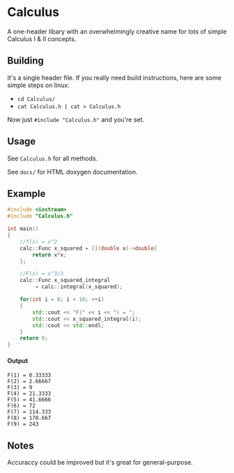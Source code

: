 # Calculus
A one-header libary with an overwhelmingly creative name for lots of simple Calculus I & II concepts.

## Building
It's a single header file. If you really need build instructions, here are some simple steps on linux:

* `cd Calculus/`
* `cat Calculus.h | cat > Calculus.h`

Now just `#include "Calculus.h"` and you're set.

## Usage
See `Calculus.h` for all methods. 

See `docs/` for HTML doxygen documentation.

## Example
```c++
#include <iostream>
#include "Calculus.h"

int main()
{
	//f(x) = x^2
	calc::Func x_squared = [](double x)->double{
		return x*x;
	};

	//F(x) = x^3/3
	calc::Func x_squared_integral
		 = calc::integral(x_squared);

	for(int i = 0; i < 10; ++i)
	{
		std::cout << "F(" << i << ") = ";
		std::cout << x_squared_integral(i);
		std::cout << std::endl;
	}
	return 0;
}
```
#### Output

```F(0) = 0
F(1) = 0.33333
F(2) = 2.66667
F(3) = 9
F(4) = 21.3333
F(5) = 41.6666
F(6) = 72
F(7) = 114.333
F(8) = 170.667
F(9) = 243
```

## Notes
Accuraccy could be improved but it's great for general-purpose.